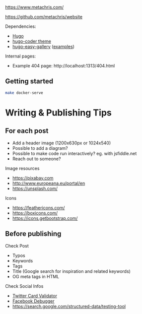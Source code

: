 https://www.metachris.com/

https://github.com/metachris/website

Dependencies:

* [Hugo](https://gohugo.io/)
* [hugo-coder theme](https://github.com/luizdepra/hugo-coder)
* [hugo-easy-gallery](https://github.com/liwenyip/hugo-easy-gallery/) ([examples](https://www.liwen.id.au/heg/))

Internal pages:

* Example 404 page: http://localhost:1313/404.html

## Getting started

```bash
make docker-serve
```


# Writing & Publishing Tips

## For each post

* Add a header image (1200x630px or 1024x540)
* Possible to add a diagram?
* Possible to make code run interactively? eg. with jsfiddle.net
* Reach out to someone?

Image resources

- https://pixabay.com
- http://www.europeana.eu/portal/en
- https://unsplash.com/

Icons

- https://feathericons.com/
- https://boxicons.com/
- https://icons.getbootstrap.com/

## Before publishing

Check Post

* Typos
* Keywords
* Tags
* Title (Google search for inspiration and related keywords)
* OG meta tags in HTML

Check Social Infos

* [Twitter Card Validator](https://cards-dev.twitter.com/validator)
* [Facebook Debugger](https://developers.facebook.com/tools/debug/)
* https://search.google.com/structured-data/testing-tool